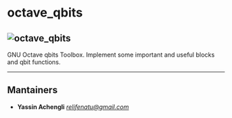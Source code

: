 # octave_qbits

![octave_qbits](https://notabug.org/windy_clouds/octave_qbits/raw/master/logo.png)
---

GNU Octave qbits Toolbox. Implement some important and useful blocks and qbit functions.

---

## Mantainers
- **Yassin Achengli** *<relifenatu@gmail.com>*

